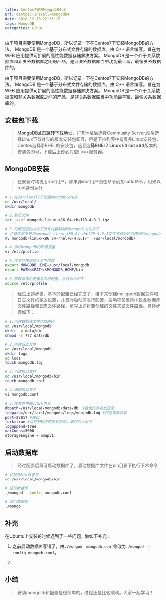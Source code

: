 ```yaml
---
title: Centos7安装MongoDB4.0
url: centos7-install-mongodb4
date: 2018-12-13 22:33:19
tags: MongoDB
categories: Linux
---
```


由于项目需要使用MongoDB，所以记录一下在Centos7下安装MongoDB的方法。
MongoDB 是一个基于分布式文件存储的数据库。由 C++ 语言编写。旨在为 WEB 应用提供可扩展的高性能数据存储解决方案。
MongoDB 是一个介于关系数据库和非关系数据库之间的产品，是非关系数据库当中功能最丰富，最像关系数据库的。

<!--more-->

由于项目需要使用MongoDB，所以记录一下在Centos7下安装MongoDB的方法。
MongoDB 是一个基于分布式文件存储的数据库。由 C++ 语言编写。旨在为 WEB 应用提供可扩展的高性能数据存储解决方案。
MongoDB 是一个介于关系数据库和非关系数据库之间的产品，是非关系数据库当中功能最丰富，最像关系数据库的。

## 安装包下载

> [MongoDB点击跳转下载地址](https://www.mongodb.com/download-center#community)，打开地址后选择Community Server,然后选择Linux下载对应的版本安装包即可，但是下拉列表中有很多Linux安装包，Centos选择带RHEL的安装包，这里选**择RHEl 7 Linux 64-bit x64**版本的安装包即可，下载后上传到对应Linux服务器。

## MongoDB安装

> 在安装时均使用root用户，如果非root用户则在命令前加sudo命令，用来以root身份运行

``` bash
# 1.在usr/local/下创建mongodb文件夹
cd /usr/local/
mkdir mongodb

# 2.解压文件
tar -xzvf mongodb-linux-x86_64-rhel70-4.0.1.tgz

# 3.将解压后的文件下所有内容移动到mongodb文件夹下
# 注意这里不是将mongodb-linux-x86_64-rhel70-4.0.1文件夹移动到创建好的mongodb下，而是文件下的内容
mv mongodb-linux-x86_64-rhel70-4.0.1/*  /usr/local/mongodb/

# 4.添加mongodb的环境变量
vi /etc/profile

# 5.在文件末尾插入如下内容
export MONGODB_HOME=/usr/local/mongodb  
export PATH=$PATH:$MONGODB_HOME/bin

# 6.修改保存后要重启系统配置，执行命令如下
source /etc/profile
```

> 经过上述步骤，基本的配置已经完成了，接下来创建mongodb数据文件和日志文件的存放位置，并且对启动项进行配置，启动项配置其中包含数据库文件路径和日志文件路径，填写上述将要创建的文件夹或文件路径。具体步骤如下：

``` bash
# 1.创建数据库文件存放路径
cd /usr/local/mongodb
mkdir -p data/db
chmod -r 777 data/db

# 2.创建日志文件
cd /usr/local/mongodb
mkdir logs
cd logs
touch mongodb.log

# 3.创建启动文件
cd /usr/local/mongodb/bin
touch mongodb.conf

# 4.编辑启动文件
vi mongodb.conf

# 5.在文件中插入如下内容
dbpath=/usr/local/mongodb/data/db  #数据文件存放目录
logpath=/usr/local/mongodb/logs/mongodb.log #日志存放目录
port=27017 #端口
fork=true #以守护程序的方式启用，即在后台运行
logappend=true
maxConns=5000
storageEngine = mmapv1

```

## 启动数据库

> 经过配置后即可启动数据库了，启动数据库文件在bin目录下执行下术命令

``` bash
# 切换到bin目录下
cd /usr/local/mongodb/bin

# 启动数据库
./mongod --config mongodb.conf

# 访问数据库
./mongo

```

## 补充

在Ubuntu上安装的时候遇到了一些问题，做如下补充：

1. 之前启动数据库写错了，由`./mongod  mongodb.conf`修改为`./mongod --config mongodb.conf`。

2. ~~~`mongodb.conf`配置文件注释掉`fork`参数，后期解决后再做补充。~~~ 暂时看应该是注释问题，删除配置文件的注释和空格后即可，还是有点蒙蔽。

## 小结

> 安装mongodb和配置是很简单的，过程还是比较顺利。大家一起学习！